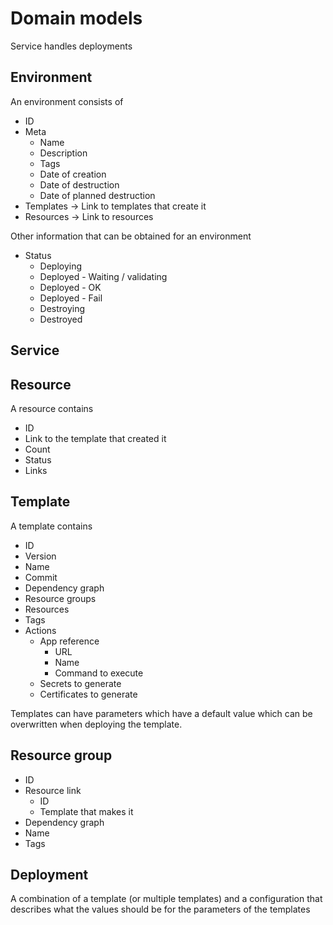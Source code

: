 # Domain models

Service handles deployments

## Environment

An environment consists of

* ID
* Meta
  * Name
  * Description
  * Tags
  * Date of creation
  * Date of destruction
  * Date of planned destruction
* Templates -> Link to templates that create it
* Resources -> Link to resources

Other information that can be obtained for an environment

* Status
  * Deploying
  * Deployed - Waiting / validating
  * Deployed - OK
  * Deployed - Fail
  * Destroying
  * Destroyed

## Service

## Resource

A resource contains

* ID
* Link to the template that created it
* Count
* Status
* Links

## Template

A template contains

* ID
* Version
* Name
* Commit
* Dependency graph
* Resource groups
* Resources
* Tags
* Actions
  * App reference
    * URL
    * Name
    * Command to execute
  * Secrets to generate
  * Certificates to generate

Templates can have parameters which have a default value which can be overwritten when deploying the
template.

## Resource group

* ID
* Resource link
  * ID
  * Template that makes it
* Dependency graph
* Name
* Tags

## Deployment

A combination of a template (or multiple templates) and a configuration that describes what the
values should be for the parameters of the templates
